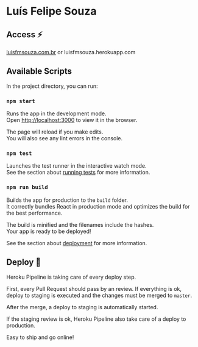 # Luís Felipe Souza

## Access :zap:

[luisfmsouza.com.br](http://www.luisfmsouza.com.br) or luisfmsouza.herokuapp.com

## Available Scripts

In the project directory, you can run:

### `npm start`

Runs the app in the development mode.<br>
Open [http://localhost:3000](http://localhost:3000) to view it in the browser.

The page will reload if you make edits.<br>
You will also see any lint errors in the console.

### `npm test`

Launches the test runner in the interactive watch mode.<br>
See the section about [running tests](https://facebook.github.io/create-react-app/docs/running-tests) for more information.

### `npm run build`

Builds the app for production to the `build` folder.<br>
It correctly bundles React in production mode and optimizes the build for the best performance.

The build is minified and the filenames include the hashes.<br>
Your app is ready to be deployed!

See the section about [deployment](https://facebook.github.io/create-react-app/docs/deployment) for more information.

## Deploy :rocket:

Heroku Pipeline is taking care of every deploy step.

First, every Pull Request should pass by an review. If everything is ok, deploy to staging is executed and the changes must be merged to `master`.

After the merge, a deploy to staging is automatically started.

If the staging review is ok, Heroku Pipeline also take care of a deploy to production.

Easy to ship and go online!
